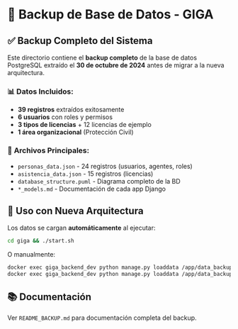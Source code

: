 # 💾 Backup de Base de Datos - GIGA

## ✅ **Backup Completo del Sistema**

Este directorio contiene el **backup completo** de la base de datos PostgreSQL extraído el **30 de octubre de 2024** antes de migrar a la nueva arquitectura.

### 📊 **Datos Incluidos:**
- **39 registros** extraídos exitosamente
- **6 usuarios** con roles y permisos
- **3 tipos de licencias** + 12 licencias de ejemplo
- **1 área organizacional** (Protección Civil)

### 📁 **Archivos Principales:**
- `personas_data.json` - 24 registros (usuarios, agentes, roles)
- `asistencia_data.json` - 15 registros (licencias)
- `database_structure.puml` - Diagrama completo de la BD
- `*_models.md` - Documentación de cada app Django

## 🚀 **Uso con Nueva Arquitectura**

Los datos se cargan **automáticamente** al ejecutar:
```bash
cd giga && ./start.sh
```

O manualmente:
```bash
docker exec giga_backend_dev python manage.py loaddata /app/data_backup/personas_data.json
docker exec giga_backend_dev python manage.py loaddata /app/data_backup/asistencia_data.json
```

## 📚 **Documentación**

Ver `README_BACKUP.md` para documentación completa del backup.